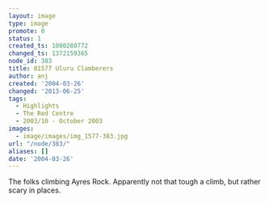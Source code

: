 ```yaml
---
layout: image
type: image
promote: 0
status: 1
created_ts: 1080280772
changed_ts: 1372159365
node_id: 383
title: 01577 Uluru Clamberers
author: anj
created: '2004-03-26'
changed: '2013-06-25'
tags:
  - Highlights
  - The Red Centre
  - 2003/10 - October 2003
images:
  - image/images/img_1577-383.jpg
url: "/node/383/"
aliases: []
date: '2004-03-26'
---
```

The folks climbing Ayres Rock.  Apparently not that tough a climb, but rather scary in places.
